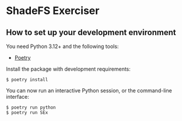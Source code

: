 # ShadeFS Exerciser

## How to set up your development environment

You need Python 3.12+ and the following tools:

- [Poetry]

Install the package with development requirements:

```console
$ poetry install
```

You can now run an interactive Python session,
or the command-line interface:

```console
$ poetry run python
$ poetry run SEx
```

[poetry]: https://python-poetry.org/
[nox]: https://nox.thea.codes/
[nox-poetry]: https://nox-poetry.readthedocs.io/
